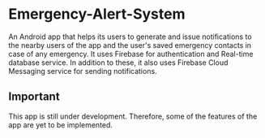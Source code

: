 # Emergency-Alert-System
An Android app that helps its users to generate and issue notifications to the nearby users of the app and the user's saved emergency contacts in case of any emergency. 
It uses Firebase for authentication and Real-time database service. In addition to these, it also uses Firebase Cloud Messaging service for sending notifications.
## Important
This app is still under development. Therefore, some of the features of the app are yet to be implemented.
